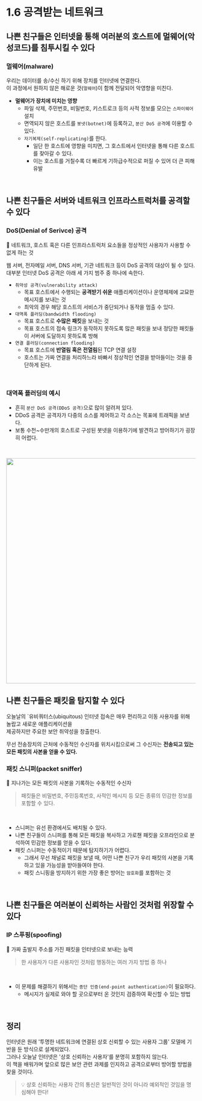 # 1.6 공격받는 네트워크
## 나쁜 친구들은 인터넷을 통해 여러분의 호스트에 멀웨어(악성코드)를 침투시킬 수 있다
### 멀웨어(malware)
우리는 데이터를 송/수신 하기 위해 장치를 인터넷에 연결한다.<br/>
이 과정에서 원하지 않은 해로운 것(`멀웨어`)이 함께 전달되어 악영향을 미친다.<br/>

- **멀웨어가 장치에 미치는 영향**
  - 파일 삭제, 주민번호, 비밀번호, 키스트로크 등의 사적 정보를 모으는 `스파이웨어` 설치
  - 면역되지 않은 호스트를 `봇넷(botnet)`에 등록하고, `분산 DoS 공격`에 이용할 수 있다.
  - `자기복제(self-replicating)`를 한다.
    - 일단 한 호스트에 영향을 미치면, 그 호스트에서 인터넷을 통해 다른 호스트를 찾아갈 수 있다.
    - 이는 호스트를 거칠수록 더 빠르게 기하급수적으로 퍼질 수 있어 더 큰 피해 유발
 <br/>

 ## 나쁜 친구들은 서버와 네트워크 인프라스트럭처를 공격할 수 있다
 ### DoS(Denial of Serivce) 공격
 📌 네트워크, 호스트 혹은 다른 인프라스트럭처 요소들을 정상적인 사용자가 사용할 수 없게 하는 것
 <br/>

 웹 서버, 전자메일 서버, DNS 서버, 기관 네트워크 등이 DoS 공격의 대상이 될 수 있다.<br/>
 대부분 인터넷 DoS 공격은 아래 세 가지 범주 중 하나에 속한다.<br/>
 - `취약성 공격(vulnerability attack)`
   - 목표 호스트에서 수행되는 **공격받기 쉬운** 애플리케이션이나 운영체제에 교묘한 메시지를 보내는 것
   - 최악의 경우 해당 호스트의 서비스가 중단되거나 동작을 멈출 수 있다.
 - `대역폭 플러딩(bandwidth flooding)`
   - 목표 호스트로 **수많은 패킷**을 보내는 것
   - 목표 호스트의 접속 링크가 동작하지 못하도록 많은 패킷을 보내 정당한 패킷들이 서버에 도달하지 못하도록 방해
 - `연결 플러딩(connection flooding)`
   - 목표 호스트에 **반열림 혹은 전열림**된 TCP 연결 설정
   - 호스트는 가짜 연결을 처리하느라 바빠서 정상적인 연결을 받아들이는 것을 중단하게 된다.
<br/>

### 대역폭 플러딩의 예시
- 흔히 `분산 DoS 공격(DDoS 공격)`으로 많이 알려져 있다.
- DDoS 공격은 공격자가 다중의 소스를 제어하고 각 소스는 목표에 트래픽을 보낸다.
- 보통 수천~수만개의 호스트로 구성된 봇넷을 이용하기에 발견하고 방어하기가 굉장히 어렵다.
<br/>

<p align="center"><img width="600" src="https://github.com/jmKim02/ComputerNetworking_A-Top-Down-Approach/assets/174222202/74fb1a5c-4efe-403b-a960-e25813d99345")

<br/>
<br/>

## 나쁜 친구들은 패킷을 탐지할 수 있다
오늘날의 `유비쿼터스(ubiquitous) 인터넷 접속은 매우 편리하고 이동 사용자를 위해 놀랍고 새로운 애플리케이션을<br/>
제공하지만 주요한 보안 취약성을 창출한다.<br/>

무선 전송장치의 근처에 수동적인 수신자를 위치시킴으로써 그 수신자는 **전송되고 있는 모든 패킷의 사본을 얻을 수 있다.** 
<br/>

### 패킷 스니퍼(packet sniffer)
📌 지나가는 모든 패킷의 사본을 기록하는 수동적인 수신자<br/>
> 패킷들은 비밀번호, 주민등록번호, 사적인 메시지 등 모든 종류의 민감한 정보를 포함할 수 있다.<br/>
<br/>

- 스니퍼는 유선 환경에서도 배치될 수 있다.
- 나쁜 친구들이 스니퍼를 통해 모든 패킷을 복사하고 가로챈 패킷을 오프라인으로 분석하여 민감한 정보를 얻을 수 있다.
- 패킷 스니퍼는 수동적이기 때문에 탐지하기가 어렵다.
  - 그래서 무선 채널로 패킷을 보낼 때, 어떤 나쁜 친구가 우리 패킷의 사본을 기록하고 있을 가능성을 받아들여야 한다.
  - 패킷 스니핑을 방지하기 위한 가장 좋은 방어는 `암호화`를 포함하는 것
<br/>

## 나쁜 친구들은 여러분이 신뢰하는 사람인 것처럼 위장할 수 있다
### IP 스푸핑(spoofing)
📌 가짜 출발지 주소를 가진 패킷을 인터넷으로 보내는 능력<br/>
> 한 사용자가 다른 사용자인 것처럼 행동하는 여러 가지 방법 중 하나
<br/>

- 이 문제를 해결하기 위해서는 `종단 인증(end-point authentication)`이 필요하다.
  - 메시지가 실제로 와야 할 곳으로부터 온 것인지 검증하여 확신할 수 있는 방법
<br/>

## 정리
인터넷은 원래 '투명한 네트워크에 연결된 상호 신뢰할 수 있는 사용자 그룹' 모델에 기반을 둔 방식으로 설계되었다.<br/>
그러나 오늘날 인터넷은 '상호 신뢰하는 사용자'를 분명히 포함하지 않는다.<br/>
이 책을 배워가며 앞으로 많은 보안 관련 과제를 인지하고 공격으로부터 방어할 방법을 찾을 것이다.<br/>
> 💡 상호 신뢰하는 사용자 간의 통신은 일반적인 것이 아니라 예외적인 것임을 명심해야 한다!
